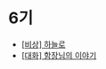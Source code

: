 # 6기
- [[비상] 하늘로](https://makerjun.com/travel/sky)
- [[대화] 함장님의 이야기](https://makerjun.com/travel/captain)
